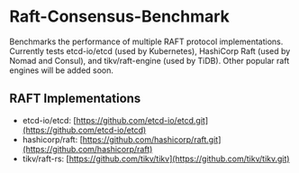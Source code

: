 # Raft-Consensus-Benchmark
Benchmarks the performance of multiple RAFT protocol implementations. Currently tests etcd-io/etcd (used by Kubernetes), HashiCorp Raft (used by Nomad and Consul), and tikv/raft-engine (used by TiDB). Other popular raft engines will be added soon.

## RAFT Implementations 
* etcd-io/etcd: [https://github.com/etcd-io/etcd.git](https://github.com/etcd-io/etcd)
* hashicorp/raft: [https://github.com/hashicorp/raft.git](https://github.com/hashicorp/raft)
* tikv/raft-rs: [https://github.com/tikv/tikv](https://github.com/tikv/tikv.git)
